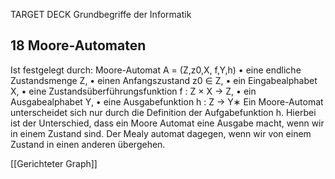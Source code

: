 TARGET DECK
Grundbegriffe der Informatik

18 Moore-Automaten
---
Ist festgelegt durch:
Moore-Automat A = (Z,z0,X, f,Y,h)
• eine endliche Zustandsmenge Z, 
• einen Anfangszustand z0 ∈ Z, 
• ein Eingabealphabet X, 
• eine Zustandsüberführungsfunktion f : Z × X → Z, 
• ein Ausgabealphabet Y, 
• eine Ausgabefunktion h : Z → Y∗
Ein Moore-Automat unterscheidet sich nur durch die Definition der Aufgabefunktion h. Hierbei ist der Unterschied, dass ein Moore Automat eine Ausgabe macht, wenn wir in einem Zustand sind. Der Mealy automat dagegen, wenn wir von einem Zustand in einen anderen übergehen.
<!--ID: 1707321993238-->

[[Gerichteter Graph]]